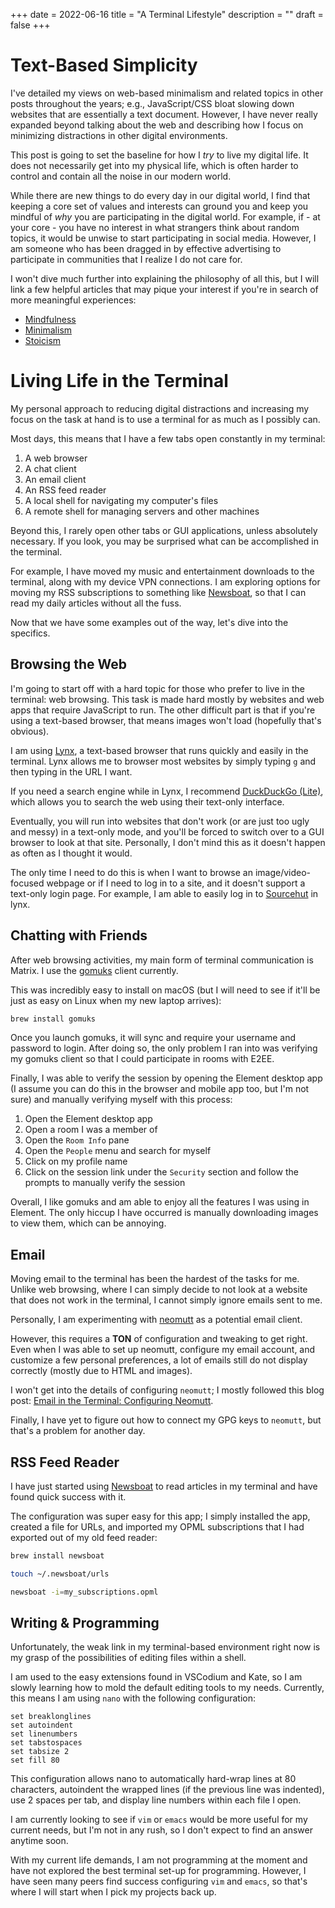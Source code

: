 +++
date = 2022-06-16
title = "A Terminal Lifestyle"
description = ""
draft = false
+++

# Text-Based Simplicity

I've detailed my views on web-based minimalism and related topics in other posts
throughout the years; e.g., JavaScript/CSS bloat slowing down websites that are
essentially a text document. However, I have never really expanded beyond
talking about the web and describing how I focus on minimizing distractions in
other digital environments.

This post is going to set the baseline for how I _try_ to live my digital life.
It does not necessarily get into my physical life, which is often harder to
control and contain all the noise in our modern world.

While there are new things to do every day in our digital world, I find that
keeping a core set of values and interests can ground you and keep you mindful
of _why_ you are participating in the digital world. For example, if - at your
core - you have no interest in what strangers think about random topics, it
would be unwise to start participating in social media. However, I am someone
who has been dragged in by effective advertising to participate in communities
that I realize I do not care for.

I won't dive much further into explaining the philosophy of all this, but I will
link a few helpful articles that may pique your interest if you're in search of
more meaningful experiences:

-   [Mindfulness](https://en.wikipedia.org/wiki/Mindfulness)
-   [Minimalism](https://en.wikipedia.org/wiki/Minimalism)
-   [Stoicism](https://en.wikipedia.org/wiki/Stoicism)

# Living Life in the Terminal

My personal approach to reducing digital distractions and increasing my focus on
the task at hand is to use a terminal for as much as I possibly can.

Most days, this means that I have a few tabs open constantly in my terminal:

1. A web browser
2. A chat client
3. An email client
4. An RSS feed reader
5. A local shell for navigating my computer's files
6. A remote shell for managing servers and other machines

Beyond this, I rarely open other tabs or GUI applications, unless absolutely
necessary. If you look, you may be surprised what can be accomplished in the
terminal.

For example, I have moved my music and entertainment downloads to the terminal,
along with my device VPN connections. I am exploring options for moving my RSS
subscriptions to something like [Newsboat](https://newsboat.org/), so that I can
read my daily articles without all the fuss.

Now that we have some examples out of the way, let's dive into the specifics.

## Browsing the Web

I'm going to start off with a hard topic for those who prefer to live in the
terminal: web browsing. This task is made hard mostly by websites and web apps
that require JavaScript to run. The other difficult part is that if you're using
a text-based browser, that means images won't load (hopefully that's obvious).

I am using [Lynx](https://lynx.invisible-island.net), a text-based browser that
runs quickly and easily in the terminal. Lynx allows me to browser most websites
by simply typing `g` and then typing in the URL I want.

If you need a search engine while in Lynx, I recommend [DuckDuckGo
(Lite)](https://lite.duckduckgo.com/lite/), which allows you to search the web
using their text-only interface.

Eventually, you will run into websites that don't work (or are just too ugly and
messy) in a text-only mode, and you'll be forced to switch over to a GUI browser
to look at that site. Personally, I don't mind this as it doesn't happen as
often as I thought it would.

The only time I need to do this is when I want to browse an image/video-focused
webpage or if I need to log in to a site, and it doesn't support a text-only
login page. For example, I am able to easily log in to
[Sourcehut](https://sr.ht) in lynx.

## Chatting with Friends

After web browsing activities, my main form of terminal communication is Matrix.
I use the [gomuks](https://docs.mau.fi/gomuks/) client currently.

This was incredibly easy to install on macOS (but I will need to see if it'll be
just as easy on Linux when my new laptop arrives):

```sh
brew install gomuks
```

Once you launch gomuks, it will sync and require your username and password to
login. After doing so, the only problem I ran into was verifying my gomuks
client so that I could participate in rooms with E2EE.

Finally, I was able to verify the session by opening the Element desktop app (I
assume you can do this in the browser and mobile app too, but I'm not sure) and
manually verifying myself with this process:

1. Open the Element desktop app
2. Open a room I was a member of
3. Open the `Room Info` pane
4. Open the `People` menu and search for myself
5. Click on my profile name
6. Click on the session link under the `Security` section and follow the prompts
   to manually verify the session

Overall, I like gomuks and am able to enjoy all the features I was using in
Element. The only hiccup I have occurred is manually downloading images to view
them, which can be annoying.

## Email

Moving email to the terminal has been the hardest of the tasks for me. Unlike
web browsing, where I can simply decide to not look at a website that does not
work in the terminal, I cannot simply ignore emails sent to me.

Personally, I am experimenting with [neomutt](https://neomutt.org/) as a
potential email client.

However, this requires a **TON** of configuration and tweaking to get right.
Even when I was able to set up neomutt, configure my email account, and
customize a few personal preferences, a lot of emails still do not display
correctly (mostly due to HTML and images).

I won't get into the details of configuring `neomutt`; I mostly followed this
blog post: [Email in the Terminal: Configuring
Neomutt](https://gideonwolfe.com/posts/workflow/neomutt/intro/).

Finally, I have yet to figure out how to connect my GPG keys to `neomutt`, but
that's a problem for another day.

## RSS Feed Reader

I have just started using [Newsboat](https://newsboat.org/) to read articles in
my terminal and have found quick success with it.

The configuration was super easy for this app; I simply installed the app,
created a file for URLs, and imported my OPML subscriptions that I had exported
out of my old feed reader:

```sh
brew install newsboat
```

```sh
touch ~/.newsboat/urls
```

```sh
newsboat -i=my_subscriptions.opml
```

## Writing & Programming

Unfortunately, the weak link in my terminal-based environment right now is my
grasp of the possibilities of editing files within a shell.

I am used to the easy extensions found in VSCodium and Kate, so I am slowly
learning how to mold the default editing tools to my needs. Currently, this
means I am using `nano` with the following configuration:

```config
set breaklonglines
set autoindent
set linenumbers
set tabstospaces
set tabsize 2
set fill 80
```

This configuration allows nano to automatically hard-wrap lines at 80
characters, autoindent the wrapped lines (if the previous line was indented),
use 2 spaces per tab, and display line numbers within each file I open.

I am currently looking to see if `vim` or `emacs` would be more useful for my
current needs, but I'm not in any rush, so I don't expect to find an answer
anytime soon.

With my current life demands, I am not programming at the moment and have not
explored the best terminal set-up for programming. However, I have seen many
peers find success configuring `vim` and `emacs`, so that's where I will start
when I pick my projects back up.
